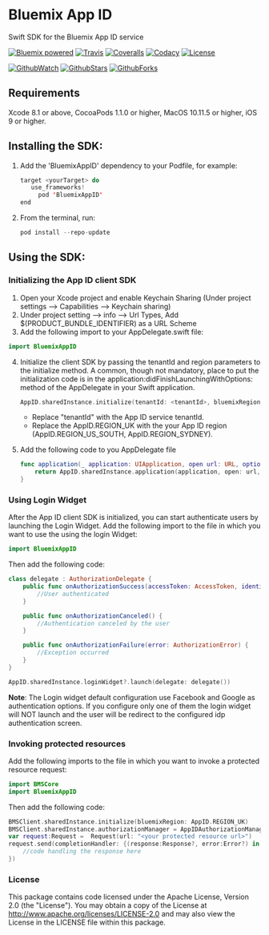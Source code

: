 # Bluemix App ID
Swift SDK for the Bluemix App ID service

[![Bluemix powered][img-bluemix-powered]][url-bluemix]
[![Travis][img-travis-master]][url-travis-master]
[![Coveralls][img-coveralls-master]][url-coveralls-master]
[![Codacy][img-codacy]][url-codacy]
[![License][img-license]][url-bintray]

[![GithubWatch][img-github-watchers]][url-github-watchers]
[![GithubStars][img-github-stars]][url-github-stars]
[![GithubForks][img-github-forks]][url-github-forks]

## Requirements
Xcode 8.1 or above, CocoaPods 1.1.0 or higher, MacOS 10.11.5 or higher, iOS 9 or higher.

## Installing the SDK:

1. Add the 'BluemixAppID' dependency to your Podfile, for example:

    ```swift
    target <yourTarget> do
       use_frameworks!
	     pod 'BluemixAppID'
    end
    ```  
2. From the terminal, run:  
    ```swift
    pod install --repo-update
    ```

## Using the SDK:

### Initializing the App ID client SDK
1. Open your Xcode project and enable Keychain Sharing (Under project settings --> Capabilities --> Keychain sharing)
2. Under project setting --> info --> Url Types, Add $(PRODUCT_BUNDLE_IDENTIFIER) as a URL Scheme
3. Add the following import to your AppDelegate.swift file:
```swift
import BluemixAppID
```
4. Initialize the client SDK by passing the tenantId and region parameters to the initialize method. A common, though not mandatory, place to put the initialization code is in the application:didFinishLaunchingWithOptions: method of the AppDelegate in your Swift application.
    ```swift
    AppID.sharedInstance.initialize(tenantId: <tenantId>, bluemixRegion: AppID.REGION_UK)
    ```
    * Replace "tenantId" with the App ID service tenantId.
    * Replace the AppID.REGION_UK with the your App ID region (AppID.REGION_US_SOUTH, AppID.REGION_SYDNEY).
    
5. Add the following code to you AppDelegate file
    ```swift
    func application(_ application: UIApplication, open url: URL, options :[UIApplicationOpenURLOptionsKey : Any]) -> Bool {
        return AppID.sharedInstance.application(application, open: url, options: options)
    }
    ```

### Using Login Widget
After the App ID client SDK is initialized, you can start authenticate users by launching the Login Widget.
Add the following import to the file in which you want to use the using the login Widget:
```swift
import BluemixAppID
```
Then add the following code:
```swift
class delegate : AuthorizationDelegate {
    public func onAuthorizationSuccess(accessToken: AccessToken, identityToken: IdentityToken, response:Response?) {
        //User authenticated
    }

    public func onAuthorizationCanceled() {
        //Authentication canceled by the user
    }

    public func onAuthorizationFailure(error: AuthorizationError) {
        //Exception occurred
    }
}

AppID.sharedInstance.loginWidget?.launch(delegate: delegate())
```
**Note**: The Login widget default configuration use Facebook and Google as authentication options.
    If you configure only one of them the login widget will NOT launch and the user will be redirect to the configured idp authentication screen.

### Invoking protected resources
Add the following imports to the file in which you want to invoke a protected resource request:
```swift
import BMSCore
import BluemixAppID
```
Then add the following code:
```swift
BMSClient.sharedInstance.initialize(bluemixRegion: AppID.REGION_UK)
BMSClient.sharedInstance.authorizationManager = AppIDAuthorizationManager(appid:AppID.sharedInstance)
var request:Request =  Request(url: "<your protected resource url>")
request.send(completionHandler: {(response:Response?, error:Error?) in
    //code handling the response here
})
```

### License
This package contains code licensed under the Apache License, Version 2.0 (the "License"). You may obtain a copy of the License at http://www.apache.org/licenses/LICENSE-2.0 and may also view the License in the LICENSE file within this package.

[img-bluemix-powered]: https://img.shields.io/badge/bluemix-powered-blue.svg
[url-bluemix]: http://bluemix.net
[url-bintray]: https://bintray.com/ibmcloudsecurity/appid-clientsdk-swift
[img-license]: https://img.shields.io/github/license/ibm-cloud-security/appid-clientsdk-swift.svg
[img-version]: https://img.shields.io/bintray/v/ibmcloudsecurity/maven/appid-clientsdk-swift.svg

[img-github-watchers]: https://img.shields.io/github/watchers/ibm-cloud-security/appid-clientsdk-swift.svg?style=social&label=Watch
[url-github-watchers]: https://github.com/ibm-cloud-security/appid-clientsdk-swift/watchers
[img-github-stars]: https://img.shields.io/github/stars/ibm-cloud-security/appid-clientsdk-swift.svg?style=social&label=Star
[url-github-stars]: https://github.com/ibm-cloud-security/appid-clientsdk-swift/stargazers
[img-github-forks]: https://img.shields.io/github/forks/ibm-cloud-security/appid-clientsdk-swift.svg?style=social&label=Fork
[url-github-forks]: https://github.com/ibm-cloud-security/appid-clientsdk-swift/network

[img-travis-master]: https://travis-ci.org/ibm-cloud-security/appid-clientsdk-swift.svg
[url-travis-master]: https://travis-ci.org/ibm-cloud-security/appid-clientsdk-swift

[img-coveralls-master]: https://coveralls.io/repos/github/ibm-cloud-security/appid-clientsdk-swift/badge.svg
[url-coveralls-master]: https://coveralls.io/github/ibm-cloud-security/appid-clientsdk-swift

[img-codacy]: https://api.codacy.com/project/badge/Grade/d41f8f069dd343769fcbdb55089561fc?branch=master
[url-codacy]: https://www.codacy.com/app/ibm-cloud-security/appid-clientsdk-swift

